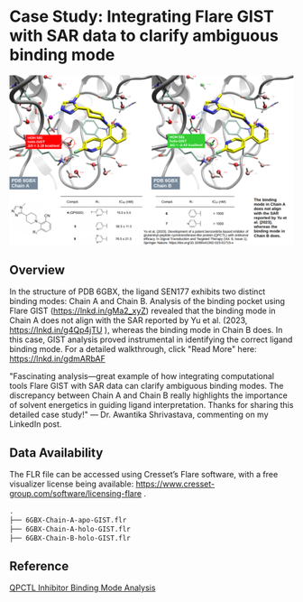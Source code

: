 # Case Study: Integrating Flare GIST with SAR data to clarify ambiguous binding mode
<img src="https://github.com/gkxiao/waters/blob/main/PDB-6GBX/Chain-A-and-B-holo-GIST-Results.png">

## Overview

In the structure of PDB 6GBX, the ligand SEN177 exhibits two distinct binding modes: Chain A and Chain B. Analysis of the binding pocket using Flare GIST (https://lnkd.in/gMa2_xyZ) revealed that the binding mode in Chain A does not align with the SAR reported by Yu et al. (2023, https://lnkd.in/g4Qp4jTU ), whereas the binding mode in Chain B does. In this case, GIST analysis proved instrumental in identifying the correct ligand binding mode. For a detailed walkthrough, click "Read More" here: https://lnkd.in/gdmARbAF

"Fascinating analysis—great example of how integrating computational tools Flare GIST with SAR data can clarify ambiguous binding modes. The discrepancy between Chain A and Chain B really highlights the importance of solvent energetics in guiding ligand interpretation. Thanks for sharing this detailed case study!" — Dr. Awantika Shrivastava, commenting on my LinkedIn post.

## Data Availability
The FLR file can be accessed using Cresset’s Flare software, with a free visualizer license being available: https://www.cresset-group.com/software/licensing-flare .
```
.
├── 6GBX-Chain-A-apo-GIST.flr
├── 6GBX-Chain-A-holo-GIST.flr
├── 6GBX-Chain-B-holo-GIST.flr
```
## Reference

[QPCTL Inhibitor Binding Mode Analysis](http://blog.molcalx.com.cn/2024/02/04/qpctl-inhibitor.html#holo-gist)
